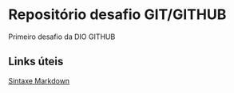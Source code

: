 # Repositório desafio GIT/GITHUB
Primeiro desafio da DIO GITHUB

## Links úteis
[Sintaxe Markdown](https://www.markdownguide.org/extended-syntax/)

